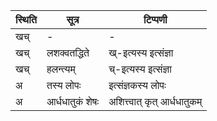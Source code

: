 | स्थिति | सूत्र | टिप्पणी |
| ----- | ------- | ------ |
| खच् | - | - |
| खच् | लशक्वतद्धिते | ख्-इत्यस्य इत्संज्ञा |
| खच् | हलन्त्यम् | च्-इत्यस्य इत्संज्ञा |
| अ | तस्य लोपः | इत्संज्ञकस्य लोपः |
| अ | आर्धधातुकं शेषः | अशित्त्वात् कृत् आर्धधातुकम् |
